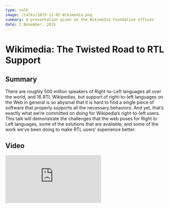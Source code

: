 ```yaml
---
type: talk
image: /talks/2015-11-02-Wikimedia.png
summary: A presentation given at the Wikimedia Foundation offices
date: 2 November, 2015
---
```

# Wikimedia: The Twisted Road to RTL Support

## Summary

There are roughly 500 million speakers of Right-to-Left languages all over the world, and 16 RTL Wikipedias, but support of right-to-left languages on the Web in general is so abysmal that it is hard to find a single piece of software that properly supports all the necessary behaviors. And yet, that’s exactly what we’re committed on doing for Wikipedia’s right-to-left users.
This talk will demonstrate the challenges that the web poses for Right to Left languages, some of the solutions that are available, and some of the work we’ve been doing to make RTL users’ experience better.

## Video

<iframe class="wtfvideo" src="https://www.youtube-nocookie.com/embed/qmLdHuFRGgM" title="YouTube video player" frameborder="0" allow="accelerometer; autoplay; clipboard-write; encrypted-media; gyroscope; picture-in-picture" allowfullscreen></iframe>

